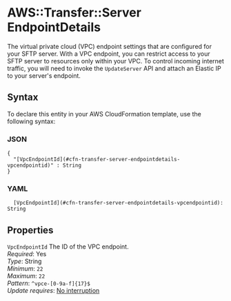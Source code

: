 # AWS::Transfer::Server EndpointDetails<a name="aws-properties-transfer-server-endpointdetails"></a>

The virtual private cloud \(VPC\) endpoint settings that are configured for your SFTP server\. With a VPC endpoint, you can restrict access to your SFTP server to resources only within your VPC\. To control incoming internet traffic, you will need to invoke the `UpdateServer` API and attach an Elastic IP to your server's endpoint\. 

## Syntax<a name="aws-properties-transfer-server-endpointdetails-syntax"></a>

To declare this entity in your AWS CloudFormation template, use the following syntax:

### JSON<a name="aws-properties-transfer-server-endpointdetails-syntax.json"></a>

```
{
  "[VpcEndpointId](#cfn-transfer-server-endpointdetails-vpcendpointid)" : String
}
```

### YAML<a name="aws-properties-transfer-server-endpointdetails-syntax.yaml"></a>

```
  [VpcEndpointId](#cfn-transfer-server-endpointdetails-vpcendpointid): String
```

## Properties<a name="aws-properties-transfer-server-endpointdetails-properties"></a>

`VpcEndpointId`  <a name="cfn-transfer-server-endpointdetails-vpcendpointid"></a>
The ID of the VPC endpoint\.  
*Required*: Yes  
*Type*: String  
*Minimum*: `22`  
*Maximum*: `22`  
*Pattern*: `^vpce-[0-9a-f]{17}$`  
*Update requires*: [No interruption](https://docs.aws.amazon.com/AWSCloudFormation/latest/UserGuide/using-cfn-updating-stacks-update-behaviors.html#update-no-interrupt)